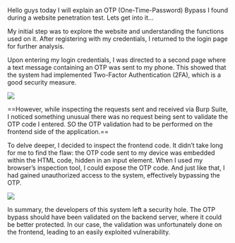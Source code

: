 Hello guys today I will explain an OTP (One-Time-Password) Bypass I found during a website penetration test. Lets get into it…

My initial step was to explore the website and understanding the functions used on it. After registering with my credentials, I returned to the login page for further analysis.

Upon entering my login credentials, I was directed to a second page where a text message containing an OTP was sent to my phone. This showed that the system had implemented Two-Factor Authentication (2FA), which is a good security measure.

![](https://miro.medium.com/v2/resize:fit:649/1*908F1Og5msd1qeN5K_IIrg.png)

==However, while inspecting the requests sent and received via Burp Suite, I noticed something unusual there was no request being sent to validate the OTP code I entered. SO the OTP validation had to be performed on the frontend side of the application.==

To delve deeper, I decided to inspect the frontend code. It didn’t take long for me to find the flaw: the OTP code sent to my device was embedded within the HTML code, hidden in an input element. When I used my browser’s inspection tool, I could expose the OTP code. And just like that, I had gained unauthorized access to the system, effectively bypassing the OTP.

![](https://miro.medium.com/v2/resize:fit:700/1*Dn-aB3ouQO7yM1t08y08sA.png)

In summary, the developers of this system left a security hole. The OTP bypass should have been validated on the backend server, where it could be better protected. In our case, the validation was unfortunately done on the frontend, leading to an easily exploited vulnerability.

